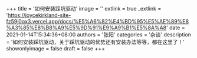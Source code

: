 +++
title = '如何安装踩坑驱动'
image = ''
extlink = true
_extlink = 'https://joycekirkland-site-fz59j0qx3.vercel.app/docs/%E5%A6%82%E4%BD%95%E5%AE%89%E8%A3%85%E8%B8%A9%E5%9D%91%E9%A9%B1%E5%8A%A8'
date = 2021-01-14T15:34:36+08:00
authors = '张阳'
categories = '杂谈'
description = '如何安装踩坑驱动，关于踩坑驱动的优势还有安装办法等等，都在这里了！'
showonlyimage = false
draft = false
+++

